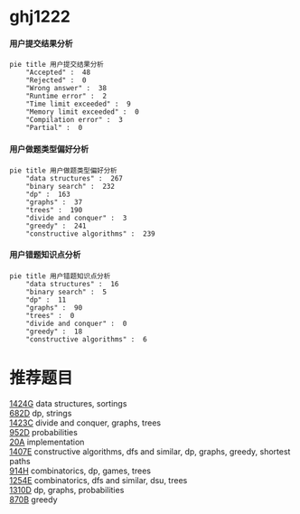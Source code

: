 # ghj1222

<!-- tabs:start -->



#### **用户提交结果分析**

```mermaid
pie title 用户提交结果分析
    "Accepted" :  48
    "Rejected" :  0
    "Wrong answer" :  38
    "Runtime error" :  2
    "Time limit exceeded" :  9
    "Memory limit exceeded" :  0
    "Compilation error" :  3
    "Partial" :  0
```

#### **用户做题类型偏好分析**

```mermaid
pie title 用户做题类型偏好分析
    "data structures" :  267
    "binary search" :  232
    "dp" :  163
    "graphs" :  37
    "trees" :  190
    "divide and conquer" :  3
    "greedy" :  241
    "constructive algorithms" :  239
```
#### **用户错题知识点分析**

```mermaid
pie title 用户错题知识点分析
    "data structures" :  16
    "binary search" :  5
    "dp" :  11
    "graphs" :  90
    "trees" :  0
    "divide and conquer" :  0
    "greedy" :  18
    "constructive algorithms" :  6
```



<!-- tabs:end -->
# 推荐题目
[1424G](https://codeforces.com/contest/1424/problem/G)		data structures,
                        sortings		  
[682D](https://codeforces.com/contest/682/problem/D)		dp,
                        strings		  
[1423C](https://codeforces.com/contest/1423/problem/C)		divide and conquer,
                        graphs,
                        trees		  
[952D](https://codeforces.com/contest/952/problem/D)		probabilities		  
[20A](https://codeforces.com/contest/20/problem/A)		implementation		  
[1407E](https://codeforces.com/contest/1407/problem/E)		constructive algorithms,
                        dfs and similar,
                        dp,
                        graphs,
                        greedy,
                        shortest paths		  
[914H](https://codeforces.com/contest/914/problem/H)		combinatorics,
                        dp,
                        games,
                        trees		  
[1254E](https://codeforces.com/contest/1254/problem/E)		combinatorics,
                        dfs and similar,
                        dsu,
                        trees		  
[1310D](https://codeforces.com/contest/1310/problem/D)		dp,
                        graphs,
                        probabilities		  
[870B](https://codeforces.com/contest/870/problem/B)		greedy		  

